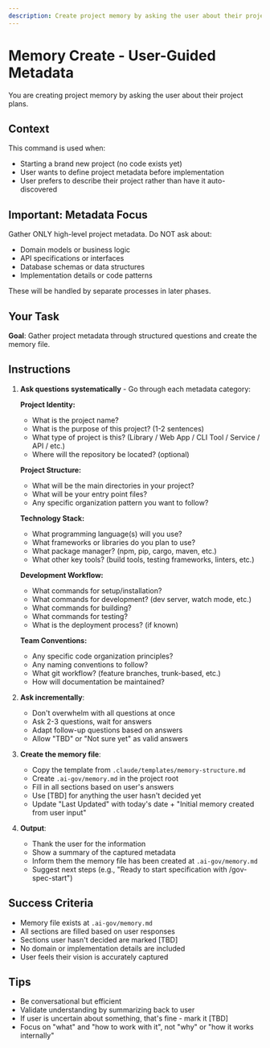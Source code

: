 ```yaml
---
description: Create project memory by asking the user about their project
---
```


# Memory Create - User-Guided Metadata

You are creating project memory by asking the user about their project plans.

## Context

This command is used when:
- Starting a brand new project (no code exists yet)
- User wants to define project metadata before implementation
- User prefers to describe their project rather than have it auto-discovered

## Important: Metadata Focus

Gather ONLY high-level project metadata. Do NOT ask about:
- Domain models or business logic
- API specifications or interfaces
- Database schemas or data structures
- Implementation details or code patterns

These will be handled by separate processes in later phases.

## Your Task

**Goal**: Gather project metadata through structured questions and create the memory file.

## Instructions

1. **Ask questions systematically** - Go through each metadata category:

   **Project Identity:**
   - What is the project name?
   - What is the purpose of this project? (1-2 sentences)
   - What type of project is this? (Library / Web App / CLI Tool / Service / API / etc.)
   - Where will the repository be located? (optional)

   **Project Structure:**
   - What will be the main directories in your project?
   - What will be your entry point files?
   - Any specific organization pattern you want to follow?

   **Technology Stack:**
   - What programming language(s) will you use?
   - What frameworks or libraries do you plan to use?
   - What package manager? (npm, pip, cargo, maven, etc.)
   - What other key tools? (build tools, testing frameworks, linters, etc.)

   **Development Workflow:**
   - What commands for setup/installation?
   - What commands for development? (dev server, watch mode, etc.)
   - What commands for building?
   - What commands for testing?
   - What is the deployment process? (if known)

   **Team Conventions:**
   - Any specific code organization principles?
   - Any naming conventions to follow?
   - What git workflow? (feature branches, trunk-based, etc.)
   - How will documentation be maintained?

2. **Ask incrementally**:
   - Don't overwhelm with all questions at once
   - Ask 2-3 questions, wait for answers
   - Adapt follow-up questions based on answers
   - Allow "TBD" or "Not sure yet" as valid answers

3. **Create the memory file**:
   - Copy the template from `.claude/templates/memory-structure.md`
   - Create `.ai-gov/memory.md` in the project root
   - Fill in all sections based on user's answers
   - Use [TBD] for anything the user hasn't decided yet
   - Update "Last Updated" with today's date + "Initial memory created from user input"

4. **Output**:
   - Thank the user for the information
   - Show a summary of the captured metadata
   - Inform them the memory file has been created at `.ai-gov/memory.md`
   - Suggest next steps (e.g., "Ready to start specification with /gov-spec-start")

## Success Criteria

- Memory file exists at `.ai-gov/memory.md`
- All sections are filled based on user responses
- Sections user hasn't decided are marked [TBD]
- No domain or implementation details are included
- User feels their vision is accurately captured

## Tips

- Be conversational but efficient
- Validate understanding by summarizing back to user
- If user is uncertain about something, that's fine - mark it [TBD]
- Focus on "what" and "how to work with it", not "why" or "how it works internally"
